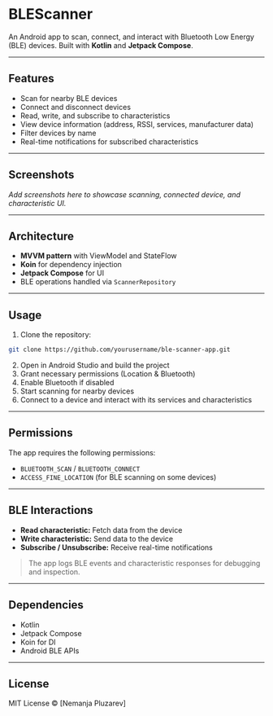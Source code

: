 # BLEScanner

An Android app to scan, connect, and interact with Bluetooth Low Energy (BLE) devices. Built with **Kotlin** and **Jetpack Compose**.

---

## Features

- Scan for nearby BLE devices
- Connect and disconnect devices
- Read, write, and subscribe to characteristics
- View device information (address, RSSI, services, manufacturer data)
- Filter devices by name
- Real-time notifications for subscribed characteristics

---

## Screenshots

*Add screenshots here to showcase scanning, connected device, and characteristic UI.*

---

## Architecture

- **MVVM pattern** with ViewModel and StateFlow
- **Koin** for dependency injection
- **Jetpack Compose** for UI
- BLE operations handled via `ScannerRepository`

---

## Usage

1. Clone the repository:

```bash
git clone https://github.com/yourusername/ble-scanner-app.git
```

2. Open in Android Studio and build the project
3. Grant necessary permissions (Location & Bluetooth)
4. Enable Bluetooth if disabled
5. Start scanning for nearby devices
6. Connect to a device and interact with its services and characteristics

---

## Permissions

The app requires the following permissions:

- `BLUETOOTH_SCAN` / `BLUETOOTH_CONNECT`
- `ACCESS_FINE_LOCATION` (for BLE scanning on some devices)

---

## BLE Interactions

- **Read characteristic:** Fetch data from the device
- **Write characteristic:** Send data to the device
- **Subscribe / Unsubscribe:** Receive real-time notifications

> The app logs BLE events and characteristic responses for debugging and inspection.

---

## Dependencies

- Kotlin
- Jetpack Compose
- Koin for DI
- Android BLE APIs

---

## License

MIT License © [Nemanja Pluzarev]